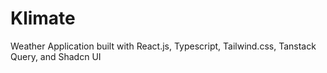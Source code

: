 # Klimate
Weather Application built with React.js, Typescript, Tailwind.css, Tanstack Query, and Shadcn UI
